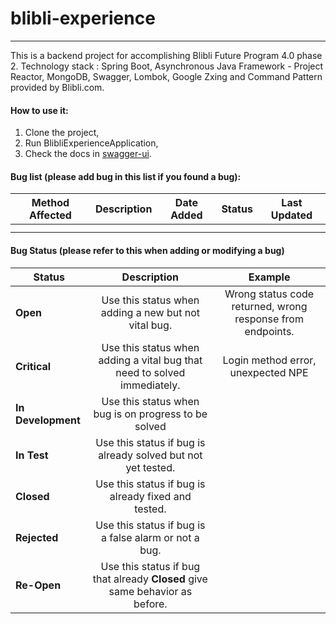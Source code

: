 # blibli-experience
---
This is a backend project for accomplishing Blibli Future Program 4.0 phase 2. Technology stack : Spring Boot, Asynchronous Java Framework - 
  Project Reactor, MongoDB, Swagger, Lombok, Google Zxing and Command Pattern provided by Blibli.com. 

#### How to use it:
1. Clone the project,
2. Run BlibliExperienceApplication,
3. Check the docs in [swagger-ui](http://localhost:8080/experience/swagger-ui.html#).

#### Bug list (please add bug in this list if you found a bug):
| Method Affected | Description | Date Added | Status | Last Updated |
| --------------- |:-----------:|:----------:|:------:|:------------:| 
| |   | |  |  | 
|  |  | |  | 

#### Bug Status (please refer to this when adding or modifying a bug)
| Status | Description | Example |
| ------ |:-----------:|:-------:|
| **Open** | Use this status when adding a new but not vital bug. | Wrong status code returned, wrong response from endpoints. |
| **Critical** | Use this status when adding a vital bug that need to solved immediately. | Login method error, unexpected NPE |  
| **In Development** | Use this status when bug is on progress to be solved | |
| **In Test** | Use this status if bug is already solved but not yet tested. | |
| **Closed** | Use this status if bug is already fixed and tested. | |
| **Rejected** | Use this status if bug is a false alarm or not a bug. | |
| **Re-Open** | Use this status if bug that already **Closed** give same behavior as before. | |
